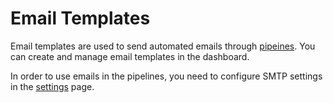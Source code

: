 # Email Templates

Email templates are used to send automated emails through [pipeines](./pipelines.md). You can create and manage email templates in the dashboard.

In order to use emails in the pipelines, you need to configure SMTP settings in the [settings](./settings.md) page.
